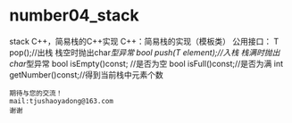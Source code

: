 # number04_stack
stack C++，简易栈的C++实现
C++：简易栈的实现（模板类）
公用接口：
	T pop();//出栈   栈空时抛出char*型异常
	bool push(T element);//入栈  栈满时抛出char*型异常
	bool isEmpty()const;  //是否为空
	bool isFull()const;//是否为满
	int getNumber()const;//得到当前栈中元素个数
	
	
	
	
	期待与您的交流！
	mail:tjushaoyadong@163.com
	谢谢
	
	

